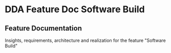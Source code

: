 # DDA Feature Doc Software Build
## Feature Documentation
Insights, requirements, architecture and realization for the feature "Software Build"
